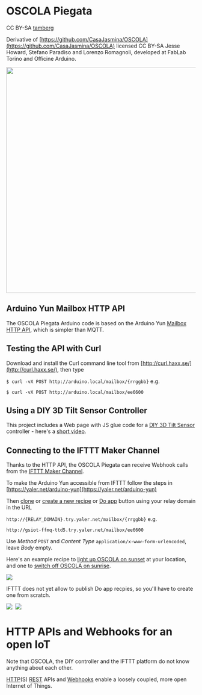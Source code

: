 # OSCOLA Piegata

CC BY-SA [tamberg](https://twitter.com/tamberg)

Derivative of [https://github.com/CasaJasmina/OSCOLA](https://github.com/CasaJasmina/OSCOLA) licensed CC BY-SA Jesse Howard, Stefano Paradiso and Lorenzo Romagnoli, developed at FabLab Torino and Officine Arduino.

<img src="http://thingiverse-production-new.s3.amazonaws.com/renders/05/20/54/91/cd/16626711215_f3ddda509a_z_preview_featured.jpg" width="600"/>

## Arduino Yun Mailbox HTTP API

The OSCOLA Piegata Arduino code is based on the Arduino Yun [Mailbox HTTP API](https://www.arduino.cc/en/Tutorial/MailboxReadMessage), which is simpler than MQTT.

## Testing the API with Curl

Download and install the Curl command line tool from [http://curl.haxx.se/](http://curl.haxx.se/), then type

`$ curl -vX POST http://arduino.local/mailbox/{rrggbb}` e.g.

`$ curl -vX POST http://arduino.local/mailbox/ee6600`

## Using a DIY 3D Tilt Sensor Controller

This project includes a Web page with JS glue code for a [DIY 3D Tilt Sensor](http://www.instructables.com/id/DIY-3D-Tilt-Sensor/) controller - here's a [short video](https://www.youtube.com/v/HGzyO5u3bwg?start=170&end=186&version=3).

## Connecting to the IFTTT Maker Channel

Thanks to the HTTP API, the OSCOLA Piegata can receive Webhook calls from the [IFTTT Maker Channel](blog.ifttt.com/post/121786069098/introducing-the-maker-channel).

To make the Arduino Yun accessible from IFTTT follow the steps in [https://yaler.net/arduino-yun](https://yaler.net/arduino-yun)

Then [clone](https://ifttt.com/recipes/search?q=OSCOLA) or [create a new recipe](https://ifttt.com/myrecipes/personal/new) or [Do app](https://ifttt.com/products/do/button) button using your relay domain in the URL

`http://{RELAY_DOMAIN}.try.yaler.net/mailbox/{rrggbb}` e.g.

`http://gsiot-ffmq-ttd5.try.yaler.net/mailbox/ee6600`

Use *Method* `POST` and *Content Type* `application/x-www-form-urlencoded`, leave *Body* empty.

Here's an example recipe to [light up OSCOLA on sunset](https://ifttt.com/recipes/310542-light-up-oscola-on-sunset) at your location, and one to [switch off OSCOLA on sunrise](https://ifttt.com/recipes/310547-switch-off-oscola-on-sunrise).

<img src="https://farm1.staticflickr.com/425/19973201441_055150e15e_z.jpg"/>

IFTTT does not yet allow to publish Do app recpies, so you'll have to create one from scratch.

<img src="https://farm4.staticflickr.com/3793/19345435314_0eacae5181.jpg"/>&nbsp;
<img src="https://farm1.staticflickr.com/398/19968022555_b079d7db66.jpg"/>

# HTTP APIs and Webhooks for an open IoT

Note that OSCOLA, the DIY controller and the IFTTT platform do not know anything about each other.

[HTTP](http://tools.ietf.org/html/rfc2616)(S) [REST](https://de.wikipedia.org/wiki/Representational_State_Transfer) APIs and [Webhooks](https://en.wikipedia.org/wiki/Webhook) enable a loosely coupled, more open Internet of Things.

